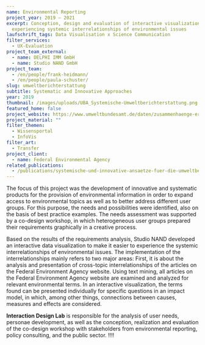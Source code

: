 ```yaml
---
name: Environmental Reporting
project_year: 2019 – 2021
excerpt: Conception, design and evaluation of interactive visualizations for
  experiencing systemic interrelationships of environmental issues
laufschrift_tags: Data Visualisation x Science Communication
filter_services:
  - UX-Evaluation
project_team_external:
  - name: DELPHI IMM GmbH
  - name: Studio NAND GmbH
project_team:
  - /en/people/frank-heidmann/
  - /en/people/paula-schuster/
slug: umweltberichterstattung
subtitle: Systematic and Innovative Approaches
year: 2019
thumbnail: /images/uploads/UBA_Systemische-Umweltberichterstattung.png
featured_home: false
project_website: https://www.umweltbundesamt.de/daten/zusammenhaenge-erkunden
project_material: ""
filter_themen:
  - Wissensportal
  - InfoVis
filter_art:
  - Transfer
project_client:
  - name: Federal Environmental Agency
related_publications:
  - /publications/systemische-und-innovative-ansaetze-fuer-die-umweltberichterstattung
---
```

The focus of this project was the development of innovative and systematic products for the provision of environmental information in order to expand access to environmental topics as well as to better address different user groups. For this purpose, the needs and possibilities were identified, also on the basis of best practice examples. The needs assessment was supported by a co-design workshop, in which heterogeneous user groups prepared their requirements graphically in a creative process.

Based on the results of the requirements analysis, Studio NAND developed an interactive data visualization to make it easier to experience the systemic interrelationships of environmental issues. The implementation of the interrelationships mainly refers to two major areas: First, it is about the analysis and presentation of cross-topic interrelationships of the articles on the Federal Environment Agency website. Using text mining, all articles on the Federal Environment Agency website are examined and analyzed for relevant environmental terms. In an interactive visualization, the terms found can be presented individually for specific questions in an impact model, in which, among other things, connections between causes, measures and effects are considered.

**Interaction Design Lab** is responsible for the analysis of user needs, personae development, as well as the conception, realization and evaluation of the co-design workshop with stakeholders from environmental reporting, policy consulting, and the public sector. 
!!!!

